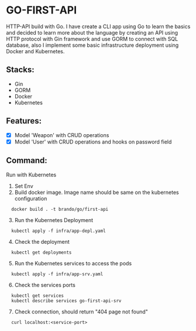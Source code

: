 # GO-FIRST-API

HTTP-API build with Go. I have create a CLI app using Go to learn the basics and decided to learn more about the language by creating an API using HTTP protocol with Gin framework and use GORM to connect with SQL database, also I implement some basic infrastructure deployment using Docker and Kubernetes.

## Stacks:
- Gin
- GORM
- Docker
- Kubernetes

## Features:
-[x] Model 'Weapon' with CRUD operations
-[x] Model 'User' with CRUD operations and hooks on password field

## Command:

Run with Kubernetes
1. Set Env
2. Build docker image. Image name should be same on the kubernetes configuration
```console
  docker build . -t brando/go/first-api
```
3. Run the Kubernetes Deployment
```console
  kubectl apply -f infra/app-depl.yaml
```
4. Check the deployment
```console
  kubectl get deployments
```
5. Run the Kubernetes services to access the pods
```console
  kubectl apply -f infra/app-srv.yaml
```
6. Check the services ports
```console
  kubectl get services
  kubectl describe services go-first-api-srv
```
7. Check connection, should return "404 page not found"
```console
  curl localhost:<service-port>
```
